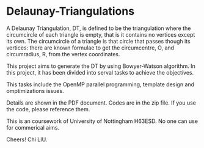 # Delaunay-Triangulations

A Delaunay Triangulation, DT, is defined to be the triangulation where the circumcircle of each triangle is empty, that is it contains no vertices except its own. The circumcircle of a triangle is that circle that passes though its vertices: there are known formulae to get the circumcentre, O, and circumradius, R, from the vertex coordinates.

This project aims to generate the DT by using Bowyer-Watson algorithm. In this project, it has been divided into serval tasks to achieve the objectives.

This tasks include the OpenMP parallel programming, template design and omptimizations issues.

Details are shown in the PDF document.
Codes are in the zip file. If you use the code, please reference them.

This is an coursework of University of Nottingham H63ESD. No one can use for commerical aims.

Cheers!
Chi LIU.
